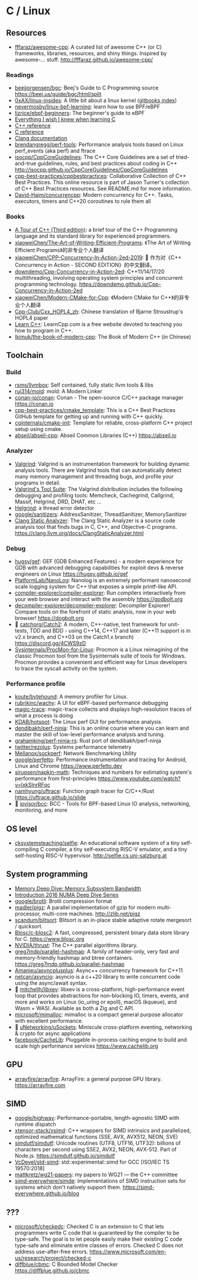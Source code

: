 # C / Linux

## Resources

- [fffaraz/awesome-cpp](https://github.com/fffaraz/awesome-cpp): A curated list
  of awesome C++ (or C) frameworks, libraries, resources, and shiny things.
  Inspired by awesome-... stuff. <http://fffaraz.github.io/awesome-cpp/>

### Readings

- [beejjorgensen/bgc](https://github.com/beejjorgensen/bgc): Beej's Guide to C
  Programming source <https://beej.us/guide/bgc/html/split>
- [0xAX/linux-insides](https://github.com/0xAX/linux-insides): A little bit
  about a linux kernel
  ([gitbooks index](https://0xax.gitbooks.io/linux-insides/content/index.html))
- [nevermosby/linux-bpf-learning](https://github.com/nevermosby/linux-bpf-learning):
  learn how to use BPF/eBPF
- [lizrice/ebpf-beginners](https://github.com/lizrice/ebpf-beginners): The
  beginner's guide to eBPF
- [Everything I wish I knew when learning C](https://tmewett.com/c-tips/)
- [C++ reference](https://en.cppreference.com/w/)
- [C reference](https://en.cppreference.com/w/c)
- [Clang documentation](https://clang.llvm.org/docs/)
- [brendangregg/perf-tools](https://github.com/brendangregg/perf-tools):
  Performance analysis tools based on Linux perf_events (aka perf) and ftrace
- [isocpp/CppCoreGuidelines](https://github.com/isocpp/CppCoreGuidelines): The
  C++ Core Guidelines are a set of tried-and-true guidelines, rules, and best
  practices about coding in C++
  <http://isocpp.github.io/CppCoreGuidelines/CppCoreGuidelines>
- [cpp-best-practices/cppbestpractices](https://github.com/cpp-best-practices/cppbestpractices):
  Collaborative Collection of C++ Best Practices. This online resource is part
  of Jason Turner's collection of C++ Best Practices resources. See README.md
  for more information.
- [David-Haim/concurrencpp](https://github.com/David-Haim/concurrencpp): Modern
  concurrency for C++. Tasks, executors, timers and C++20 coroutines to rule
  them all

### Books

- [A Tour of C++ (Third edition)](https://www.stroustrup.com/tour3.html): a
  brief tour of the C++ Programming language and its standard library for
  experienced programmers.
- [xiaoweiChen/The-Art-of-Writing-Efficient-Programs](https://github.com/xiaoweiChen/The-Art-of-Writing-Efficient-Programs):
  《The Art of Writing Efficient Programs》的非专业个人翻译
- [xiaoweiChen/CPP-Concurrency-In-Action-2ed-2019](https://github.com/xiaoweiChen/CPP-Concurrency-In-Action-2ed-2019):
  📖 作为对《C++ Concurrency in Action - SECOND EDITION》的中文翻译。
- [downdemo/Cpp-Concurrency-in-Action-2ed](https://github.com/downdemo/Cpp-Concurrency-in-Action-2ed):
  C++11/14/17/20 multithreading, involving operating system principles and
  concurrent programming technology.
  <https://downdemo.github.io/Cpp-Concurrency-in-Action-2ed>
- [xiaoweiChen/Modern-CMake-for-Cpp](https://github.com/xiaoweiChen/Modern-CMake-for-Cpp):
  《Modern CMake for C++》的非专业个人翻译
- [Cpp-Club/Cxx_HOPL4_zh](https://github.com/Cpp-Club/Cxx_HOPL4_zh): Chinese
  translation of Bjarne Stroustrup's HOPL4 paper
- [Learn C++](https://www.learncpp.com/): LearnCpp.com is a free website devoted
  to teaching you how to program in C++.
- [lkimuk/the-book-of-modern-cpp](https://github.com/lkimuk/the-book-of-modern-cpp):
  The Book of Modern C++ (in Chinese)

## Toolchain

### Build

- [rsms/llvmbox](https://github.com/rsms/llvmbox): Self contained, fully static
  llvm tools & libs
- [rui314/mold](https://github.com/rui314/mold): mold: A Modern Linker
- [conan-io/conan](https://github.com/conan-io/conan): Conan - The open-source
  C/C++ package manager <https://conan.io>
- [cpp-best-practices/cmake_template](https://github.com/cpp-best-practices/cmake_template):
  This is a C++ Best Practices GitHub template for getting up and running with
  C++ quickly.
- [cginternals/cmake-init](https://github.com/cginternals/cmake-init): Template
  for reliable, cross-platform C++ project setup using cmake.
- [abseil/abseil-cpp](https://github.com/abseil/abseil-cpp): Abseil Common
  Libraries (C++) <https://abseil.io>

### Analyzer

- [Valgrind](https://valgrind.org/): Valgrind is an instrumentation framework
  for building dynamic analysis tools. There are Valgrind tools that can
  automatically detect many memory management and threading bugs, and profile
  your programs in detail.
- [Valgrind's Tool Suite](https://valgrind.org/info/tools.html): The Valgrind
  distribution includes the following debugging and profiling tools: Memcheck,
  Cachegrind, Callgrind, Massif, Helgrind, DRD, DHAT, etc ...
- [Helgrind](https://valgrind.org/docs/manual/hg-manual.html): a thread error
  detector
- [google/sanitizers](https://github.com/google/sanitizers): AddressSanitizer,
  ThreadSanitizer, MemorySanitizer
- [Clang Static Analyzer](https://clang-analyzer.llvm.org/): The Clang Static
  Analyzer is a source code analysis tool that finds bugs in C, C++, and
  Objective-C programs. <https://clang.llvm.org/docs/ClangStaticAnalyzer.html>

### Debug

- [hugsy/gef](https://github.com/hugsy/gef): GEF (GDB Enhanced Features) - a
  modern experience for GDB with advanced debugging capabilities for exploit
  devs & reverse engineers on Linux <https://hugsy.github.io/gef>
- [PlatformLab/NanoLog](https://github.com/PlatformLab/NanoLog): Nanolog is an
  extremely performant nanosecond scale logging system for C++ that exposes a
  simple printf-like API.
- [compiler-explorer/compiler-explorer](https://github.com/compiler-explorer/compiler-explorer):
  Run compilers interactively from your web browser and interact with the
  assembly <https://godbolt.org>
- [decompiler-explorer/decompiler-explorer](https://github.com/decompiler-explorer/decompiler-explorer):
  Decompiler Explorer! Compare tools on the forefront of static analysis, now in
  your web browser! <https://dogbolt.org>
- 🌟 [catchorg/Catch2](https://github.com/catchorg/Catch2): A modern,
  C++-native, test framework for unit-tests, TDD and BDD - using C++14, C++17
  and later (C++11 support is in v2.x branch, and C++03 on the Catch1.x branch)
  <https://discord.gg/4CWS9zD>
- [Sysinternals/ProcMon-for-Linux](https://github.com/Sysinternals/ProcMon-for-Linux):
  Procmon is a Linux reimagining of the classic Procmon tool from the
  Sysinternals suite of tools for Windows. Procmon provides a convenient and
  efficient way for Linux developers to trace the syscall activity on the
  system.

### Performance profile

- [koute/bytehound](https://github.com/koute/bytehound): A memory profiler for
  Linux.
- [rubrikinc/wachy](https://github.com/rubrikinc/wachy): A UI for eBPF-based
  performance debugging
- [magic-trace](https://github.com/janestreet/magic-trace): magic-trace collects
  and displays high-resolution traces of what a process is doing
- [KDAB/hotspot](https://github.com/KDAB/hotspot): The Linux perf GUI for
  performance analysis.
- [dendibakh/perf-ninja](https://github.com/dendibakh/perf-ninja): This is an
  online course where you can learn and master the skill of low-level
  performance analysis and tuning.
- [grahamking/perf-ninja-rs](https://github.com/grahamking/perf-ninja-rs): Rust
  port of dendibakh/perf-ninja
- [twitter/rezolus](https://github.com/twitter/rezolus): Systems performance
  telemetry
- [Mellanox/sockperf](https://github.com/Mellanox/sockperf): Network
  Benchmarking Utility
- [google/perfetto](https://github.com/google/perfetto): Performance
  instrumentation and tracing for Android, Linux and Chrome
  <https://www.perfetto.dev>
- [sirupsen/napkin-math](https://github.com/sirupsen/napkin-math): Techniques
  and numbers for estimating system's performance from first-principles
  <https://www.youtube.com/watch?v=IxkSlnrRFqc>
- [namhyung/uftrace](https://github.com/namhyung/uftrace): Function graph tracer
  for C/C++/Rust <https://uftrace.github.io/slide>
- 🌟 [iovisor/bcc](https://github.com/iovisor/bcc): BCC - Tools for BPF-based
  Linux IO analysis, networking, monitoring, and more

## OS level

- [cksystemsteaching/selfie](https://github.com/cksystemsteaching/selfie): An
  educational software system of a tiny self-compiling C compiler, a tiny
  self-executing RISC-V emulator, and a tiny self-hosting RISC-V hypervisor.
  <http://selfie.cs.uni-salzburg.at>

## System programming

- [Memory Deep Dive: Memory Subsystem Bandwidth](https://frankdenneman.nl/2015/02/19/memory-deep-dive-memory-subsystem-bandwidth/)
- [Introduction 2016 NUMA Deep Dive Series](https://frankdenneman.nl/2016/07/06/introduction-2016-numa-deep-dive-series/)
- [google/brotli](https://github.com/google/brotli): Brotli compression format
- [madler/pigz](https://github.com/madler/pigz): A parallel implementation of
  gzip for modern multi-processor, multi-core machines. <http://zlib.net/pigz>
- [scandum/blitsort](https://github.com/scandum/blitsort): Blitsort is an
  in-place stable adaptive rotate mergesort / quicksort.
- [Blosc/c-blosc2](https://github.com/Blosc/c-blosc2): A fast, compressed,
  persistent binary data store library for C. <https://www.blosc.org>
- [NVIDIA/thrust](https://github.com/NVIDIA/thrust): The C++ parallel algorithms
  library.
- [greg7mdp/parallel-hashmap](https://github.com/greg7mdp/parallel-hashmap): A
  family of header-only, very fast and memory-friendly hashmap and btree
  containers. <https://greg7mdp.github.io/parallel-hashmap>
- [Amanieu/asyncplusplus](https://github.com/Amanieu/asyncplusplus): Async++
  concurrency framework for C++11
- [netcan/asyncio](https://github.com/netcan/asyncio): asyncio is a c++20
  library to write concurrent code using the async/await syntax.
- 🌟 [mitchellh/libxev](https://github.com/mitchellh/libxev): libxev is a
  cross-platform, high-performance event loop that provides abstractions for
  non-blocking IO, timers, events, and more and works on Linux (io_uring or
  epoll), macOS (kqueue), and Wasm + WASI. Available as both a Zig and C API.
- [microsoft/mimalloc](https://github.com/microsoft/mimalloc): mimalloc is a
  compact general purpose allocator with excellent performance.
- 🌟 [uNetworking/uSockets](https://github.com/uNetworking/uSockets): Miniscule
  cross-platform eventing, networking & crypto for async applications
- [facebook/CacheLib](https://github.com/facebook/CacheLib): Pluggable
  in-process caching engine to build and scale high performance services
  <https://www.cachelib.org>

## GPU

- [arrayfire/arrayfire](https://github.com/arrayfire/arrayfire): ArrayFire: a
  general purpose GPU library. <https://arrayfire.com>

## SIMD

- [google/highway](https://github.com/google/highway): Performance-portable,
  length-agnostic SIMD with runtime dispatch
- [xtensor-stack/xsimd](https://github.com/xtensor-stack/xsimd): C++ wrappers
  for SIMD intrinsics and parallelized, optimized mathematical functions (SSE,
  AVX, AVX512, NEON, SVE)
- [simdutf/simdutf](https://github.com/simdutf/simdutf): Unicode routines (UTF8,
  UTF16, UTF32): billions of characters per second using SSE2, AVX2, NEON,
  AVX-512. Part of Node.js. <https://simdutf.github.io/simdutf>
- [VcDevel/std-simd](https://github.com/VcDevel/std-simd):
  std::experimental::simd for GCC [ISO/IEC TS 19570:2018]
- [mattkretz/wg21-papers](https://github.com/mattkretz/wg21-papers): my papers
  to WG21 — the C++ committee
- [simd-everywhere/simde](https://github.com/simd-everywhere/simde):
  Implementations of SIMD instruction sets for systems which don't natively
  support them. <https://simd-everywhere.github.io/blog>

## ???

- [microsoft/checkedc](https://github.com/microsoft/checkedc): Checked C is an
  extension to C that lets programmers write C code that is guaranteed by the
  compiler to be type-safe. The goal is to let people easily make their existing
  C code type-safe and eliminate entire classes of errors. Checked C does not
  address use-after-free errors.
  <https://www.microsoft.com/en-us/research/project/checked-c>
- [diffblue/cbmc](https://github.com/diffblue/cbmc): C Bounded Model Checker
  <https://diffblue.github.io/cbmc>
